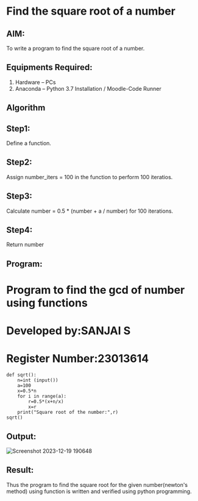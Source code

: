 # Find the square root of a number

## AIM:
To write a program to find the square root of a number.

## Equipments Required:
1. Hardware – PCs
2. Anaconda – Python 3.7 Installation / Moodle-Code Runner

## Algorithm
## Step1:
Define a function.
## Step2:
Assign number_iters = 100 in the function to perform 100 iteratios.
## Step3:
Calculate  number = 0.5 * (number + a / number) for 100 iterations.
## Step4:
Return number

## Program:
 # Program to find the gcd of number using functions
 # Developed by:SANJAI S
 # Register Number:23013614
~~~
def sqrt():
    n=int (input())
    a=100
    x=0.5*n
    for i in range(a):
        r=0.5*(x+n/x)
        x=r
    print("Square root of the number:",r)
sqrt()
~~~


## Output:
![Screenshot 2023-12-19 190648](https://github.com/Sanjaichitra/Square-root-of-a-number/assets/144870518/2a526e55-0532-4eb9-9ed8-093085151070)




## Result:
Thus the program to find the square root for the given number(newton's method) using function is written and verified using python programming.
